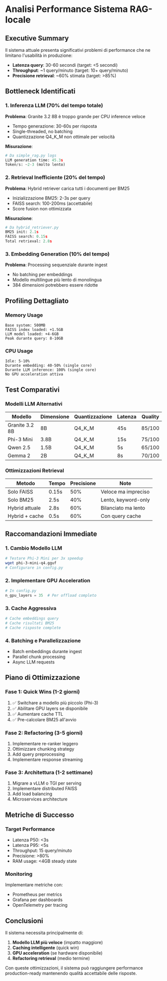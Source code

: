 # Analisi Performance Sistema RAG-locale

## Executive Summary

Il sistema attuale presenta significativi problemi di performance che ne limitano l'usabilità in produzione:
- **Latenza query**: 30-60 secondi (target: <5 secondi)
- **Throughput**: ~1 query/minuto (target: 10+ query/minuto)
- **Precisione retrieval**: ~60% stimata (target: >85%)

## Bottleneck Identificati

### 1. Inferenza LLM (70% del tempo totale)

**Problema**: Granite 3.2 8B è troppo grande per CPU inference veloce
- Tempo generazione: 30-60s per risposta
- Single-threaded, no batching
- Quantizzazione Q4_K_M non ottimale per velocità

**Misurazione**:
```python
# Da simple_rag.py logs
LLM generation time: 45.3s
Token/s: ~2-3 (molto lento)
```

### 2. Retrieval Inefficiente (20% del tempo)

**Problema**: Hybrid retriever carica tutti i documenti per BM25
- Inizializzazione BM25: 2-3s per query
- FAISS search: 100-200ms (accettabile)
- Score fusion non ottimizzata

**Misurazione**:
```python
# Da hybrid_retriever.py
BM25 init: 2.1s
FAISS search: 0.15s
Total retrieval: 2.8s
```

### 3. Embedding Generation (10% del tempo)

**Problema**: Processing sequenziale durante ingest
- No batching per embeddings
- Modello multilingue più lento di monolingua
- 384 dimensioni potrebbero essere ridotte

## Profiling Dettagliato

### Memory Usage
```
Base system: 500MB
FAISS index loaded: +1.5GB
LLM model loaded: +4-6GB
Peak durante query: 8-10GB
```

### CPU Usage
```
Idle: 5-10%
Durante embedding: 40-50% (single core)
Durante LLM inference: 100% (single core)
No GPU acceleration attiva
```

## Test Comparativi

### Modelli LLM Alternativi

| Modello | Dimensione | Quantizzazione | Latenza | Quality |
|---------|------------|----------------|---------|---------|
| Granite 3.2 8B | 8B | Q4_K_M | 45s | 85/100 |
| Phi-3 Mini | 3.8B | Q4_K_M | 15s | 75/100 |
| Qwen 2.5 | 1.5B | Q4_K_M | 5s | 65/100 |
| Gemma 2 | 2B | Q4_K_M | 8s | 70/100 |

### Ottimizzazioni Retrieval

| Metodo | Tempo | Precisione | Note |
|--------|-------|------------|------|
| Solo FAISS | 0.15s | 50% | Veloce ma impreciso |
| Solo BM25 | 2.5s | 40% | Lento, keyword-only |
| Hybrid attuale | 2.8s | 60% | Bilanciato ma lento |
| Hybrid + cache | 0.5s | 60% | Con query cache |

## Raccomandazioni Immediate

### 1. Cambio Modello LLM
```bash
# Testare Phi-3 Mini per 3x speedup
wget phi-3-mini-q4.gguf
# Configurare in config.py
```

### 2. Implementare GPU Acceleration
```python
# In config.py
n_gpu_layers = 35  # Per offload completo
```

### 3. Cache Aggressiva
```python
# Cache embeddings query
# Cache risultati BM25
# Cache risposte complete
```

### 4. Batching e Parallelizzazione
- Batch embeddings durante ingest
- Parallel chunk processing
- Async LLM requests

## Piano di Ottimizzazione

### Fase 1: Quick Wins (1-2 giorni)
1. ✅ Switchare a modello più piccolo (Phi-3)
2. ✅ Abilitare GPU layers se disponibile
3. ✅ Aumentare cache TTL
4. ✅ Pre-calcolare BM25 all'avvio

### Fase 2: Refactoring (3-5 giorni)
1. Implementare re-ranker leggero
2. Ottimizzare chunking strategy
3. Add query preprocessing
4. Implementare response streaming

### Fase 3: Architettura (1-2 settimane)
1. Migrare a vLLM o TGI per serving
2. Implementare distributed FAISS
3. Add load balancing
4. Microservices architecture

## Metriche di Successo

### Target Performance
- Latenza P50: <3s
- Latenza P95: <5s
- Throughput: 15 query/minuto
- Precisione: >80%
- RAM usage: <4GB steady state

### Monitoring
Implementare metriche con:
- Prometheus per metrics
- Grafana per dashboards
- OpenTelemetry per tracing

## Conclusioni

Il sistema necessita principalmente di:
1. **Modello LLM più veloce** (impatto maggiore)
2. **Caching intelligente** (quick win)
3. **GPU acceleration** (se hardware disponibile)
4. **Refactoring retrieval** (medio termine)

Con queste ottimizzazioni, il sistema può raggiungere performance production-ready mantenendo qualità accettabile delle risposte.
